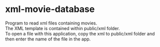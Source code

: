 # xml-movie-database
Program to read xml files containing movies.\
The XML template is contained within public/xml folder.\
To open a file with this application, copy the xml to public/xml folder and then enter the name of the file in the app.

